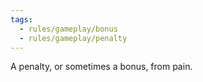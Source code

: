 ```yaml
---
tags:
  - rules/gameplay/bonus
  - rules/gameplay/penalty
---
```

A penalty, or sometimes a bonus, from pain.